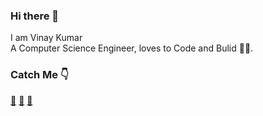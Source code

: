 ### Hi there 👋

I am Vinay Kumar <br> 
A Computer Science Engineer, loves to Code and Bulid 👨‍💻.  


### Catch Me 👇 <br>
<a href="https://github.com/vinay-17">🤖</a>
<a href="https://www.linkedin.com/in/vinay-kumar-pasupuleti">🤝</a>
<a href="mailto:vinay173.viit@gmail.com">📧</a>
<br/>
